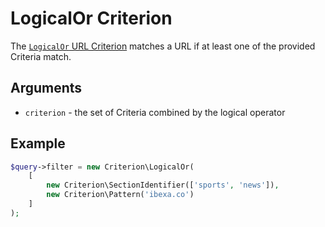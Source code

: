 # LogicalOr Criterion

The [`LogicalOr` URL Criterion](https://github.com/ezsystems/ezplatform-kernel/blob/v1.0.0/eZ/Publish/API/Repository/Values/URL/Query/Criterion/LogicalOr.php)
matches a URL if at least one of the provided Criteria match.

## Arguments

- `criterion` - the set of Criteria combined by the logical operator

## Example

``` php
$query->filter = new Criterion\LogicalOr(
    [
        new Criterion\SectionIdentifier(['sports', 'news']),
        new Criterion\Pattern('ibexa.co')
    ]
);
```
